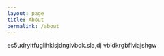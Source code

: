 ```yaml
---
layout: page
title: About
permalink: /about
---
```

es5udryitfuglihklsjdnglvbdk.sla,dj vbldkrgbflviajshgw